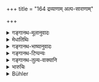+++
title = "164 द्रव्याणाम् अल्प-साराणाम्"

+++

<details><summary>गङ्गानथ-मूलानुवादः</summary>

If one steals things of small value in the house of another, he should restore them; and for his own purification, he should perform the ‘Sāntapana Kṛcchra.’—(164)
</details>

<details><summary>मेधातिथिः</summary>

**अल्पसाराणि** न चिरम् अवतिष्ठन्ते, स्वल्पमूल्यानि च मृन्मयानि स्थालीपिठरादीनि दारुमयानि द्रोणाढकादीनि अयोमयानि लेपनीकुद्दालकादीनि । **वेश्मनीति** गृहस्थितापहारे भूयान् दोषः । न तथा खलक्षेत्रादिगते । **निर्यात्य** दत्वा । सर्वशेषश् चायं विशेषाभावात् । यत्र त्व् अपहृतं दातुम् अशक्यं तत्र द्विगुणं प्रायश्चित्तम् ॥ ११.१६४ ॥
</details>

<details><summary>गङ्गानथ-भाष्यानुवादः</summary>

‘*Things of small value*’ do not last long; and things of small value are such earthenware articles as a dish, a cup, and so forth, as also such wooden things as the ‘*droṇa*,’ the ‘*āḍhaka*’ and other weights; and such iron things as the spade, the shovel, and so forth.

‘*In the house of another*.’—The stealing of things lying in the house is a serious offence; not so that of things lying in the field or in the courtyard.

‘*Restored*’—given back. This pertains to all cases of theft, as it has not been qualified in any way.

In a case where it is not possible to restore what has been stolen, the expiation shall be the double of what is prescribed here.—(164)
</details>

<details><summary>गङ्गानथ-टिप्पन्यः</summary>

This verse is quoted in *Mitākṣarā* (3.265), as referring to the stealing of such things of small value as tin, lead and the like,—which thus becomes excluded from the expiation prescribed for ‘theft’ in general;—and in *Madanapārijāta* (p. 874), as referring to the stealing of lead, tin and other things worth less than 25 *Paṇas*.
</details>

<details><summary>गङ्गानथ-तुल्य-वाक्यानि</summary>

*Viṣṇu* (42.7).—‘For stealing articles of small value, the *Sāntapana*
penance should he performed.’
</details>

<details><summary>भारुचिः</summary>

अल्पसाराणाम् अल्पमूल्यानाम् अल्पोपभोगानां वा । भक्ष्यभोज्यादिष्व् अन्यस्य द्रव्यजातस्य गृहीतत्वात् त्रपुसीसादीनाम् इदं ग्रहणं विज्ञेयम् ॥ ११.१६३ ॥
</details>

<details><summary>Bühler</summary>

165	He who has stolen objects of small value from the house of another man, shall, after restoring the (stolen article), perform a Samtapana Krikkhra for his purification.
</details>
